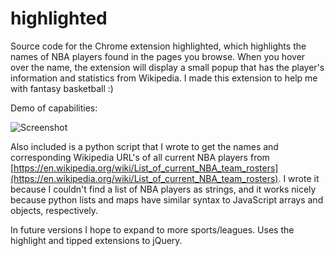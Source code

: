 # highlighted

Source code for the Chrome extension highlighted, which highlights the names of NBA players found in the pages you browse. When you hover over the name, the extension will display a small popup that has the player's information and statistics from Wikipedia. I made this extension to help me with fantasy basketball :)

Demo of capabilities: 

![Screenshot](https://raw.github.com/rodhoopar/highlighted/master/examples/demo.png)

Also included is a python script that I wrote to get the names and corresponding Wikipedia URL's of all current NBA players from [https://en.wikipedia.org/wiki/List_of_current_NBA_team_rosters](https://en.wikipedia.org/wiki/List_of_current_NBA_team_rosters). I wrote it because I couldn't find a list of NBA players as strings, and it works nicely because python lists and maps have similar syntax to JavaScript arrays and objects, respectively. 

In future versions I hope to expand to more sports/leagues. Uses the highlight and tipped extensions to jQuery.
